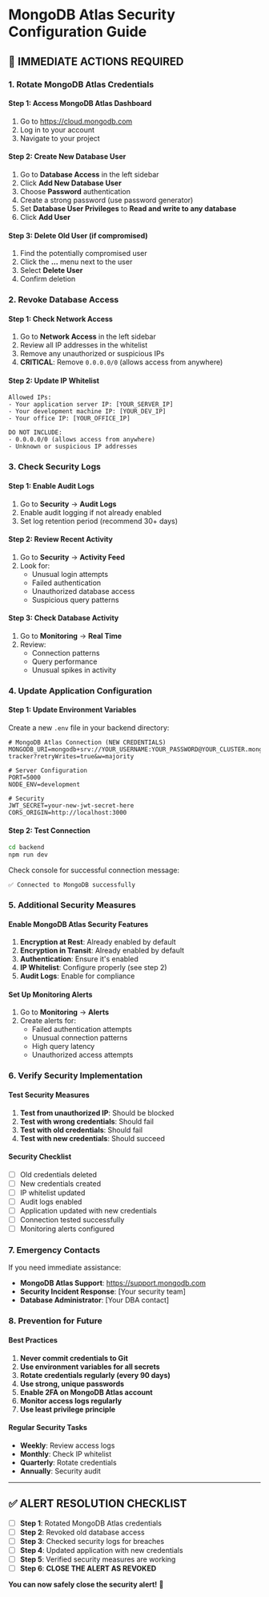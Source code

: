 # MongoDB Atlas Security Configuration Guide

## 🚨 IMMEDIATE ACTIONS REQUIRED

### 1. **Rotate MongoDB Atlas Credentials**

#### Step 1: Access MongoDB Atlas Dashboard
1. Go to https://cloud.mongodb.com
2. Log in to your account
3. Navigate to your project

#### Step 2: Create New Database User
1. Go to **Database Access** in the left sidebar
2. Click **Add New Database User**
3. Choose **Password** authentication
4. Create a strong password (use password generator)
5. Set **Database User Privileges** to **Read and write to any database**
6. Click **Add User**

#### Step 3: Delete Old User (if compromised)
1. Find the potentially compromised user
2. Click the **...** menu next to the user
3. Select **Delete User**
4. Confirm deletion

### 2. **Revoke Database Access**

#### Step 1: Check Network Access
1. Go to **Network Access** in the left sidebar
2. Review all IP addresses in the whitelist
3. Remove any unauthorized or suspicious IPs
4. **CRITICAL**: Remove `0.0.0.0/0` (allows access from anywhere)

#### Step 2: Update IP Whitelist
```
Allowed IPs:
- Your application server IP: [YOUR_SERVER_IP]
- Your development machine IP: [YOUR_DEV_IP]
- Your office IP: [YOUR_OFFICE_IP]

DO NOT INCLUDE:
- 0.0.0.0/0 (allows access from anywhere)
- Unknown or suspicious IP addresses
```

### 3. **Check Security Logs**

#### Step 1: Enable Audit Logs
1. Go to **Security** → **Audit Logs**
2. Enable audit logging if not already enabled
3. Set log retention period (recommend 30+ days)

#### Step 2: Review Recent Activity
1. Go to **Security** → **Activity Feed**
2. Look for:
   - Unusual login attempts
   - Failed authentication
   - Unauthorized database access
   - Suspicious query patterns

#### Step 3: Check Database Activity
1. Go to **Monitoring** → **Real Time**
2. Review:
   - Connection patterns
   - Query performance
   - Unusual spikes in activity

### 4. **Update Application Configuration**

#### Step 1: Update Environment Variables
Create a new `.env` file in your backend directory:
```env
# MongoDB Atlas Connection (NEW CREDENTIALS)
MONGODB_URI=mongodb+srv://YOUR_USERNAME:YOUR_PASSWORD@YOUR_CLUSTER.mongodb.net/performance-tracker?retryWrites=true&w=majority

# Server Configuration
PORT=5000
NODE_ENV=development

# Security
JWT_SECRET=your-new-jwt-secret-here
CORS_ORIGIN=http://localhost:3000
```

#### Step 2: Test Connection
```bash
cd backend
npm run dev
```

Check console for successful connection message:
```
✅ Connected to MongoDB successfully
```

### 5. **Additional Security Measures**

#### Enable MongoDB Atlas Security Features
1. **Encryption at Rest**: Already enabled by default
2. **Encryption in Transit**: Already enabled by default
3. **Authentication**: Ensure it's enabled
4. **IP Whitelist**: Configure properly (see step 2)
5. **Audit Logs**: Enable for compliance

#### Set Up Monitoring Alerts
1. Go to **Monitoring** → **Alerts**
2. Create alerts for:
   - Failed authentication attempts
   - Unusual connection patterns
   - High query latency
   - Unauthorized access attempts

### 6. **Verify Security Implementation**

#### Test Security Measures
1. **Test from unauthorized IP**: Should be blocked
2. **Test with wrong credentials**: Should fail
3. **Test with old credentials**: Should fail
4. **Test with new credentials**: Should succeed

#### Security Checklist
- [ ] Old credentials deleted
- [ ] New credentials created
- [ ] IP whitelist updated
- [ ] Audit logs enabled
- [ ] Application updated with new credentials
- [ ] Connection tested successfully
- [ ] Monitoring alerts configured

### 7. **Emergency Contacts**

If you need immediate assistance:
- **MongoDB Atlas Support**: https://support.mongodb.com
- **Security Incident Response**: [Your security team]
- **Database Administrator**: [Your DBA contact]

### 8. **Prevention for Future**

#### Best Practices
1. **Never commit credentials to Git**
2. **Use environment variables for all secrets**
3. **Rotate credentials regularly (every 90 days)**
4. **Use strong, unique passwords**
5. **Enable 2FA on MongoDB Atlas account**
6. **Monitor access logs regularly**
7. **Use least privilege principle**

#### Regular Security Tasks
- **Weekly**: Review access logs
- **Monthly**: Check IP whitelist
- **Quarterly**: Rotate credentials
- **Annually**: Security audit

---

## ✅ **ALERT RESOLUTION CHECKLIST**

- [ ] **Step 1**: Rotated MongoDB Atlas credentials
- [ ] **Step 2**: Revoked old database access
- [ ] **Step 3**: Checked security logs for breaches
- [ ] **Step 4**: Updated application with new credentials
- [ ] **Step 5**: Verified security measures are working
- [ ] **Step 6**: **CLOSE THE ALERT AS REVOKED**

**You can now safely close the security alert!** 🎉
